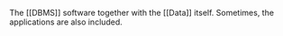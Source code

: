 The [[DBMS]] software together with the [[Data]] itself. Sometimes, the  
applications are also included.